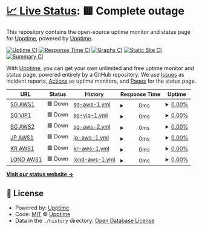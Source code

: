 # [📈 Live Status](https://demo.upptime.js.org): <!--live status--> **🟥 Complete outage**

This repository contains the open-source uptime monitor and status page for [Upptime](https://upptime.js.org), powered by [Upptime](https://github.com/upptime/upptime).

[![Uptime CI](https://github.com/mings420/uptime/workflows/Uptime%20CI/badge.svg)](https://github.com/mings420/uptime/actions?query=workflow%3A%22Uptime+CI%22)
[![Response Time CI](https://github.com/mings420/uptime/workflows/Response%20Time%20CI/badge.svg)](https://github.com/mings420/uptime/actions?query=workflow%3A%22Response+Time+CI%22)
[![Graphs CI](https://github.com/mings420/uptime/workflows/Graphs%20CI/badge.svg)](https://github.com/mings420/uptime/actions?query=workflow%3A%22Graphs+CI%22)
[![Static Site CI](https://github.com/mings420/uptime/workflows/Static%20Site%20CI/badge.svg)](https://github.com/mings420/uptime/actions?query=workflow%3A%22Static+Site+CI%22)
[![Summary CI](https://github.com/mings420/uptime/workflows/Summary%20CI/badge.svg)](https://github.com/mings420/uptime/actions?query=workflow%3A%22Summary+CI%22)

With [Upptime](https://upptime.js.org), you can get your own unlimited and free uptime monitor and status page, powered entirely by a GitHub repository. We use [Issues](https://github.com/upptime/upptime/issues) as incident reports, [Actions](https://github.com/mings420/uptime/actions) as uptime monitors, and [Pages](https://demo.upptime.js.org) for the status page.

<!--start: status pages-->
<!-- This summary is generated by Upptime (https://github.com/upptime/upptime) -->
<!-- Do not edit this manually, your changes will be overwritten -->
<!-- prettier-ignore -->
| URL | Status | History | Response Time | Uptime |
| --- | ------ | ------- | ------------- | ------ |
| <img alt="" src="https://icons.duckduckgo.com/ip3/null.ico" height="13"> [SG AWS1](sgaws1.ip-mings.my.id) | 🟥 Down | [sg-aws-1.yml](https://github.com/mings420/uptime/commits/HEAD/history/sg-aws-1.yml) | <details><summary><img alt="Response time graph" src="./graphs/sg-aws-1/response-time-week.png" height="20"> 0ms</summary><br><a href="https://mings420.github.io/uptime/history/sg-aws-1"><img alt="Response time 464" src="https://img.shields.io/endpoint?url=https%3A%2F%2Fraw.githubusercontent.com%2Fmings420%2Fuptime%2FHEAD%2Fapi%2Fsg-aws-1%2Fresponse-time.json"></a><br><a href="https://mings420.github.io/uptime/history/sg-aws-1"><img alt="24-hour response time 0" src="https://img.shields.io/endpoint?url=https%3A%2F%2Fraw.githubusercontent.com%2Fmings420%2Fuptime%2FHEAD%2Fapi%2Fsg-aws-1%2Fresponse-time-day.json"></a><br><a href="https://mings420.github.io/uptime/history/sg-aws-1"><img alt="7-day response time 0" src="https://img.shields.io/endpoint?url=https%3A%2F%2Fraw.githubusercontent.com%2Fmings420%2Fuptime%2FHEAD%2Fapi%2Fsg-aws-1%2Fresponse-time-week.json"></a><br><a href="https://mings420.github.io/uptime/history/sg-aws-1"><img alt="30-day response time 0" src="https://img.shields.io/endpoint?url=https%3A%2F%2Fraw.githubusercontent.com%2Fmings420%2Fuptime%2FHEAD%2Fapi%2Fsg-aws-1%2Fresponse-time-month.json"></a><br><a href="https://mings420.github.io/uptime/history/sg-aws-1"><img alt="1-year response time 464" src="https://img.shields.io/endpoint?url=https%3A%2F%2Fraw.githubusercontent.com%2Fmings420%2Fuptime%2FHEAD%2Fapi%2Fsg-aws-1%2Fresponse-time-year.json"></a></details> | <details><summary><a href="https://mings420.github.io/uptime/history/sg-aws-1">0.00%</a></summary><a href="https://mings420.github.io/uptime/history/sg-aws-1"><img alt="All-time uptime 6.55%" src="https://img.shields.io/endpoint?url=https%3A%2F%2Fraw.githubusercontent.com%2Fmings420%2Fuptime%2FHEAD%2Fapi%2Fsg-aws-1%2Fuptime.json"></a><br><a href="https://mings420.github.io/uptime/history/sg-aws-1"><img alt="24-hour uptime 0.00%" src="https://img.shields.io/endpoint?url=https%3A%2F%2Fraw.githubusercontent.com%2Fmings420%2Fuptime%2FHEAD%2Fapi%2Fsg-aws-1%2Fuptime-day.json"></a><br><a href="https://mings420.github.io/uptime/history/sg-aws-1"><img alt="7-day uptime 0.00%" src="https://img.shields.io/endpoint?url=https%3A%2F%2Fraw.githubusercontent.com%2Fmings420%2Fuptime%2FHEAD%2Fapi%2Fsg-aws-1%2Fuptime-week.json"></a><br><a href="https://mings420.github.io/uptime/history/sg-aws-1"><img alt="30-day uptime 0.00%" src="https://img.shields.io/endpoint?url=https%3A%2F%2Fraw.githubusercontent.com%2Fmings420%2Fuptime%2FHEAD%2Fapi%2Fsg-aws-1%2Fuptime-month.json"></a><br><a href="https://mings420.github.io/uptime/history/sg-aws-1"><img alt="1-year uptime 6.55%" src="https://img.shields.io/endpoint?url=https%3A%2F%2Fraw.githubusercontent.com%2Fmings420%2Fuptime%2FHEAD%2Fapi%2Fsg-aws-1%2Fuptime-year.json"></a></details>
| <img alt="" src="https://icons.duckduckgo.com/ip3/null.ico" height="13"> [SG VIP1](sgvip1.ip-mings.my.id) | 🟥 Down | [sg-vip-1.yml](https://github.com/mings420/uptime/commits/HEAD/history/sg-vip-1.yml) | <details><summary><img alt="Response time graph" src="./graphs/sg-vip-1/response-time-week.png" height="20"> 0ms</summary><br><a href="https://mings420.github.io/uptime/history/sg-vip-1"><img alt="Response time 1447" src="https://img.shields.io/endpoint?url=https%3A%2F%2Fraw.githubusercontent.com%2Fmings420%2Fuptime%2FHEAD%2Fapi%2Fsg-vip-1%2Fresponse-time.json"></a><br><a href="https://mings420.github.io/uptime/history/sg-vip-1"><img alt="24-hour response time 0" src="https://img.shields.io/endpoint?url=https%3A%2F%2Fraw.githubusercontent.com%2Fmings420%2Fuptime%2FHEAD%2Fapi%2Fsg-vip-1%2Fresponse-time-day.json"></a><br><a href="https://mings420.github.io/uptime/history/sg-vip-1"><img alt="7-day response time 0" src="https://img.shields.io/endpoint?url=https%3A%2F%2Fraw.githubusercontent.com%2Fmings420%2Fuptime%2FHEAD%2Fapi%2Fsg-vip-1%2Fresponse-time-week.json"></a><br><a href="https://mings420.github.io/uptime/history/sg-vip-1"><img alt="30-day response time 3502" src="https://img.shields.io/endpoint?url=https%3A%2F%2Fraw.githubusercontent.com%2Fmings420%2Fuptime%2FHEAD%2Fapi%2Fsg-vip-1%2Fresponse-time-month.json"></a><br><a href="https://mings420.github.io/uptime/history/sg-vip-1"><img alt="1-year response time 1447" src="https://img.shields.io/endpoint?url=https%3A%2F%2Fraw.githubusercontent.com%2Fmings420%2Fuptime%2FHEAD%2Fapi%2Fsg-vip-1%2Fresponse-time-year.json"></a></details> | <details><summary><a href="https://mings420.github.io/uptime/history/sg-vip-1">0.00%</a></summary><a href="https://mings420.github.io/uptime/history/sg-vip-1"><img alt="All-time uptime 5.91%" src="https://img.shields.io/endpoint?url=https%3A%2F%2Fraw.githubusercontent.com%2Fmings420%2Fuptime%2FHEAD%2Fapi%2Fsg-vip-1%2Fuptime.json"></a><br><a href="https://mings420.github.io/uptime/history/sg-vip-1"><img alt="24-hour uptime 0.00%" src="https://img.shields.io/endpoint?url=https%3A%2F%2Fraw.githubusercontent.com%2Fmings420%2Fuptime%2FHEAD%2Fapi%2Fsg-vip-1%2Fuptime-day.json"></a><br><a href="https://mings420.github.io/uptime/history/sg-vip-1"><img alt="7-day uptime 0.00%" src="https://img.shields.io/endpoint?url=https%3A%2F%2Fraw.githubusercontent.com%2Fmings420%2Fuptime%2FHEAD%2Fapi%2Fsg-vip-1%2Fuptime-week.json"></a><br><a href="https://mings420.github.io/uptime/history/sg-vip-1"><img alt="30-day uptime 0.95%" src="https://img.shields.io/endpoint?url=https%3A%2F%2Fraw.githubusercontent.com%2Fmings420%2Fuptime%2FHEAD%2Fapi%2Fsg-vip-1%2Fuptime-month.json"></a><br><a href="https://mings420.github.io/uptime/history/sg-vip-1"><img alt="1-year uptime 5.91%" src="https://img.shields.io/endpoint?url=https%3A%2F%2Fraw.githubusercontent.com%2Fmings420%2Fuptime%2FHEAD%2Fapi%2Fsg-vip-1%2Fuptime-year.json"></a></details>
| <img alt="" src="https://icons.duckduckgo.com/ip3/null.ico" height="13"> [SG AWS2](sgawsW.ip-mings.my.id) | 🟥 Down | [sg-aws-2.yml](https://github.com/mings420/uptime/commits/HEAD/history/sg-aws-2.yml) | <details><summary><img alt="Response time graph" src="./graphs/sg-aws-2/response-time-week.png" height="20"> 0ms</summary><br><a href="https://mings420.github.io/uptime/history/sg-aws-2"><img alt="Response time 429" src="https://img.shields.io/endpoint?url=https%3A%2F%2Fraw.githubusercontent.com%2Fmings420%2Fuptime%2FHEAD%2Fapi%2Fsg-aws-2%2Fresponse-time.json"></a><br><a href="https://mings420.github.io/uptime/history/sg-aws-2"><img alt="24-hour response time 0" src="https://img.shields.io/endpoint?url=https%3A%2F%2Fraw.githubusercontent.com%2Fmings420%2Fuptime%2FHEAD%2Fapi%2Fsg-aws-2%2Fresponse-time-day.json"></a><br><a href="https://mings420.github.io/uptime/history/sg-aws-2"><img alt="7-day response time 0" src="https://img.shields.io/endpoint?url=https%3A%2F%2Fraw.githubusercontent.com%2Fmings420%2Fuptime%2FHEAD%2Fapi%2Fsg-aws-2%2Fresponse-time-week.json"></a><br><a href="https://mings420.github.io/uptime/history/sg-aws-2"><img alt="30-day response time 0" src="https://img.shields.io/endpoint?url=https%3A%2F%2Fraw.githubusercontent.com%2Fmings420%2Fuptime%2FHEAD%2Fapi%2Fsg-aws-2%2Fresponse-time-month.json"></a><br><a href="https://mings420.github.io/uptime/history/sg-aws-2"><img alt="1-year response time 429" src="https://img.shields.io/endpoint?url=https%3A%2F%2Fraw.githubusercontent.com%2Fmings420%2Fuptime%2FHEAD%2Fapi%2Fsg-aws-2%2Fresponse-time-year.json"></a></details> | <details><summary><a href="https://mings420.github.io/uptime/history/sg-aws-2">0.00%</a></summary><a href="https://mings420.github.io/uptime/history/sg-aws-2"><img alt="All-time uptime 6.63%" src="https://img.shields.io/endpoint?url=https%3A%2F%2Fraw.githubusercontent.com%2Fmings420%2Fuptime%2FHEAD%2Fapi%2Fsg-aws-2%2Fuptime.json"></a><br><a href="https://mings420.github.io/uptime/history/sg-aws-2"><img alt="24-hour uptime 0.00%" src="https://img.shields.io/endpoint?url=https%3A%2F%2Fraw.githubusercontent.com%2Fmings420%2Fuptime%2FHEAD%2Fapi%2Fsg-aws-2%2Fuptime-day.json"></a><br><a href="https://mings420.github.io/uptime/history/sg-aws-2"><img alt="7-day uptime 0.00%" src="https://img.shields.io/endpoint?url=https%3A%2F%2Fraw.githubusercontent.com%2Fmings420%2Fuptime%2FHEAD%2Fapi%2Fsg-aws-2%2Fuptime-week.json"></a><br><a href="https://mings420.github.io/uptime/history/sg-aws-2"><img alt="30-day uptime 0.00%" src="https://img.shields.io/endpoint?url=https%3A%2F%2Fraw.githubusercontent.com%2Fmings420%2Fuptime%2FHEAD%2Fapi%2Fsg-aws-2%2Fuptime-month.json"></a><br><a href="https://mings420.github.io/uptime/history/sg-aws-2"><img alt="1-year uptime 6.63%" src="https://img.shields.io/endpoint?url=https%3A%2F%2Fraw.githubusercontent.com%2Fmings420%2Fuptime%2FHEAD%2Fapi%2Fsg-aws-2%2Fuptime-year.json"></a></details>
| <img alt="" src="https://icons.duckduckgo.com/ip3/null.ico" height="13"> [JP AWS1](jpaws1.ip-mings.my.id) | 🟥 Down | [jp-aws-1.yml](https://github.com/mings420/uptime/commits/HEAD/history/jp-aws-1.yml) | <details><summary><img alt="Response time graph" src="./graphs/jp-aws-1/response-time-week.png" height="20"> 0ms</summary><br><a href="https://mings420.github.io/uptime/history/jp-aws-1"><img alt="Response time 289" src="https://img.shields.io/endpoint?url=https%3A%2F%2Fraw.githubusercontent.com%2Fmings420%2Fuptime%2FHEAD%2Fapi%2Fjp-aws-1%2Fresponse-time.json"></a><br><a href="https://mings420.github.io/uptime/history/jp-aws-1"><img alt="24-hour response time 0" src="https://img.shields.io/endpoint?url=https%3A%2F%2Fraw.githubusercontent.com%2Fmings420%2Fuptime%2FHEAD%2Fapi%2Fjp-aws-1%2Fresponse-time-day.json"></a><br><a href="https://mings420.github.io/uptime/history/jp-aws-1"><img alt="7-day response time 0" src="https://img.shields.io/endpoint?url=https%3A%2F%2Fraw.githubusercontent.com%2Fmings420%2Fuptime%2FHEAD%2Fapi%2Fjp-aws-1%2Fresponse-time-week.json"></a><br><a href="https://mings420.github.io/uptime/history/jp-aws-1"><img alt="30-day response time 0" src="https://img.shields.io/endpoint?url=https%3A%2F%2Fraw.githubusercontent.com%2Fmings420%2Fuptime%2FHEAD%2Fapi%2Fjp-aws-1%2Fresponse-time-month.json"></a><br><a href="https://mings420.github.io/uptime/history/jp-aws-1"><img alt="1-year response time 289" src="https://img.shields.io/endpoint?url=https%3A%2F%2Fraw.githubusercontent.com%2Fmings420%2Fuptime%2FHEAD%2Fapi%2Fjp-aws-1%2Fresponse-time-year.json"></a></details> | <details><summary><a href="https://mings420.github.io/uptime/history/jp-aws-1">0.00%</a></summary><a href="https://mings420.github.io/uptime/history/jp-aws-1"><img alt="All-time uptime 6.55%" src="https://img.shields.io/endpoint?url=https%3A%2F%2Fraw.githubusercontent.com%2Fmings420%2Fuptime%2FHEAD%2Fapi%2Fjp-aws-1%2Fuptime.json"></a><br><a href="https://mings420.github.io/uptime/history/jp-aws-1"><img alt="24-hour uptime 0.00%" src="https://img.shields.io/endpoint?url=https%3A%2F%2Fraw.githubusercontent.com%2Fmings420%2Fuptime%2FHEAD%2Fapi%2Fjp-aws-1%2Fuptime-day.json"></a><br><a href="https://mings420.github.io/uptime/history/jp-aws-1"><img alt="7-day uptime 0.00%" src="https://img.shields.io/endpoint?url=https%3A%2F%2Fraw.githubusercontent.com%2Fmings420%2Fuptime%2FHEAD%2Fapi%2Fjp-aws-1%2Fuptime-week.json"></a><br><a href="https://mings420.github.io/uptime/history/jp-aws-1"><img alt="30-day uptime 0.00%" src="https://img.shields.io/endpoint?url=https%3A%2F%2Fraw.githubusercontent.com%2Fmings420%2Fuptime%2FHEAD%2Fapi%2Fjp-aws-1%2Fuptime-month.json"></a><br><a href="https://mings420.github.io/uptime/history/jp-aws-1"><img alt="1-year uptime 6.55%" src="https://img.shields.io/endpoint?url=https%3A%2F%2Fraw.githubusercontent.com%2Fmings420%2Fuptime%2FHEAD%2Fapi%2Fjp-aws-1%2Fuptime-year.json"></a></details>
| <img alt="" src="https://icons.duckduckgo.com/ip3/null.ico" height="13"> [KR AWS1](kraws1.ip-mings.my.id) | 🟥 Down | [kr-aws-1.yml](https://github.com/mings420/uptime/commits/HEAD/history/kr-aws-1.yml) | <details><summary><img alt="Response time graph" src="./graphs/kr-aws-1/response-time-week.png" height="20"> 0ms</summary><br><a href="https://mings420.github.io/uptime/history/kr-aws-1"><img alt="Response time 345" src="https://img.shields.io/endpoint?url=https%3A%2F%2Fraw.githubusercontent.com%2Fmings420%2Fuptime%2FHEAD%2Fapi%2Fkr-aws-1%2Fresponse-time.json"></a><br><a href="https://mings420.github.io/uptime/history/kr-aws-1"><img alt="24-hour response time 0" src="https://img.shields.io/endpoint?url=https%3A%2F%2Fraw.githubusercontent.com%2Fmings420%2Fuptime%2FHEAD%2Fapi%2Fkr-aws-1%2Fresponse-time-day.json"></a><br><a href="https://mings420.github.io/uptime/history/kr-aws-1"><img alt="7-day response time 0" src="https://img.shields.io/endpoint?url=https%3A%2F%2Fraw.githubusercontent.com%2Fmings420%2Fuptime%2FHEAD%2Fapi%2Fkr-aws-1%2Fresponse-time-week.json"></a><br><a href="https://mings420.github.io/uptime/history/kr-aws-1"><img alt="30-day response time 0" src="https://img.shields.io/endpoint?url=https%3A%2F%2Fraw.githubusercontent.com%2Fmings420%2Fuptime%2FHEAD%2Fapi%2Fkr-aws-1%2Fresponse-time-month.json"></a><br><a href="https://mings420.github.io/uptime/history/kr-aws-1"><img alt="1-year response time 345" src="https://img.shields.io/endpoint?url=https%3A%2F%2Fraw.githubusercontent.com%2Fmings420%2Fuptime%2FHEAD%2Fapi%2Fkr-aws-1%2Fresponse-time-year.json"></a></details> | <details><summary><a href="https://mings420.github.io/uptime/history/kr-aws-1">0.00%</a></summary><a href="https://mings420.github.io/uptime/history/kr-aws-1"><img alt="All-time uptime 6.56%" src="https://img.shields.io/endpoint?url=https%3A%2F%2Fraw.githubusercontent.com%2Fmings420%2Fuptime%2FHEAD%2Fapi%2Fkr-aws-1%2Fuptime.json"></a><br><a href="https://mings420.github.io/uptime/history/kr-aws-1"><img alt="24-hour uptime 0.00%" src="https://img.shields.io/endpoint?url=https%3A%2F%2Fraw.githubusercontent.com%2Fmings420%2Fuptime%2FHEAD%2Fapi%2Fkr-aws-1%2Fuptime-day.json"></a><br><a href="https://mings420.github.io/uptime/history/kr-aws-1"><img alt="7-day uptime 0.00%" src="https://img.shields.io/endpoint?url=https%3A%2F%2Fraw.githubusercontent.com%2Fmings420%2Fuptime%2FHEAD%2Fapi%2Fkr-aws-1%2Fuptime-week.json"></a><br><a href="https://mings420.github.io/uptime/history/kr-aws-1"><img alt="30-day uptime 0.00%" src="https://img.shields.io/endpoint?url=https%3A%2F%2Fraw.githubusercontent.com%2Fmings420%2Fuptime%2FHEAD%2Fapi%2Fkr-aws-1%2Fuptime-month.json"></a><br><a href="https://mings420.github.io/uptime/history/kr-aws-1"><img alt="1-year uptime 6.56%" src="https://img.shields.io/endpoint?url=https%3A%2F%2Fraw.githubusercontent.com%2Fmings420%2Fuptime%2FHEAD%2Fapi%2Fkr-aws-1%2Fuptime-year.json"></a></details>
| <img alt="" src="https://icons.duckduckgo.com/ip3/null.ico" height="13"> [LOND AWS1](lond1.ip-mings.my.id) | 🟥 Down | [lond-aws-1.yml](https://github.com/mings420/uptime/commits/HEAD/history/lond-aws-1.yml) | <details><summary><img alt="Response time graph" src="./graphs/lond-aws-1/response-time-week.png" height="20"> 0ms</summary><br><a href="https://mings420.github.io/uptime/history/lond-aws-1"><img alt="Response time 273" src="https://img.shields.io/endpoint?url=https%3A%2F%2Fraw.githubusercontent.com%2Fmings420%2Fuptime%2FHEAD%2Fapi%2Flond-aws-1%2Fresponse-time.json"></a><br><a href="https://mings420.github.io/uptime/history/lond-aws-1"><img alt="24-hour response time 0" src="https://img.shields.io/endpoint?url=https%3A%2F%2Fraw.githubusercontent.com%2Fmings420%2Fuptime%2FHEAD%2Fapi%2Flond-aws-1%2Fresponse-time-day.json"></a><br><a href="https://mings420.github.io/uptime/history/lond-aws-1"><img alt="7-day response time 0" src="https://img.shields.io/endpoint?url=https%3A%2F%2Fraw.githubusercontent.com%2Fmings420%2Fuptime%2FHEAD%2Fapi%2Flond-aws-1%2Fresponse-time-week.json"></a><br><a href="https://mings420.github.io/uptime/history/lond-aws-1"><img alt="30-day response time 0" src="https://img.shields.io/endpoint?url=https%3A%2F%2Fraw.githubusercontent.com%2Fmings420%2Fuptime%2FHEAD%2Fapi%2Flond-aws-1%2Fresponse-time-month.json"></a><br><a href="https://mings420.github.io/uptime/history/lond-aws-1"><img alt="1-year response time 273" src="https://img.shields.io/endpoint?url=https%3A%2F%2Fraw.githubusercontent.com%2Fmings420%2Fuptime%2FHEAD%2Fapi%2Flond-aws-1%2Fresponse-time-year.json"></a></details> | <details><summary><a href="https://mings420.github.io/uptime/history/lond-aws-1">0.00%</a></summary><a href="https://mings420.github.io/uptime/history/lond-aws-1"><img alt="All-time uptime 6.56%" src="https://img.shields.io/endpoint?url=https%3A%2F%2Fraw.githubusercontent.com%2Fmings420%2Fuptime%2FHEAD%2Fapi%2Flond-aws-1%2Fuptime.json"></a><br><a href="https://mings420.github.io/uptime/history/lond-aws-1"><img alt="24-hour uptime 0.00%" src="https://img.shields.io/endpoint?url=https%3A%2F%2Fraw.githubusercontent.com%2Fmings420%2Fuptime%2FHEAD%2Fapi%2Flond-aws-1%2Fuptime-day.json"></a><br><a href="https://mings420.github.io/uptime/history/lond-aws-1"><img alt="7-day uptime 0.00%" src="https://img.shields.io/endpoint?url=https%3A%2F%2Fraw.githubusercontent.com%2Fmings420%2Fuptime%2FHEAD%2Fapi%2Flond-aws-1%2Fuptime-week.json"></a><br><a href="https://mings420.github.io/uptime/history/lond-aws-1"><img alt="30-day uptime 0.00%" src="https://img.shields.io/endpoint?url=https%3A%2F%2Fraw.githubusercontent.com%2Fmings420%2Fuptime%2FHEAD%2Fapi%2Flond-aws-1%2Fuptime-month.json"></a><br><a href="https://mings420.github.io/uptime/history/lond-aws-1"><img alt="1-year uptime 6.56%" src="https://img.shields.io/endpoint?url=https%3A%2F%2Fraw.githubusercontent.com%2Fmings420%2Fuptime%2FHEAD%2Fapi%2Flond-aws-1%2Fuptime-year.json"></a></details>

<!--end: status pages-->

[**Visit our status website →**](https://demo.upptime.js.org)

## 📄 License

- Powered by: [Upptime](https://github.com/upptime/upptime)
- Code: [MIT](./LICENSE) © [Upptime](https://upptime.js.org)
- Data in the `./history` directory: [Open Database License](https://opendatacommons.org/licenses/odbl/1-0/)
